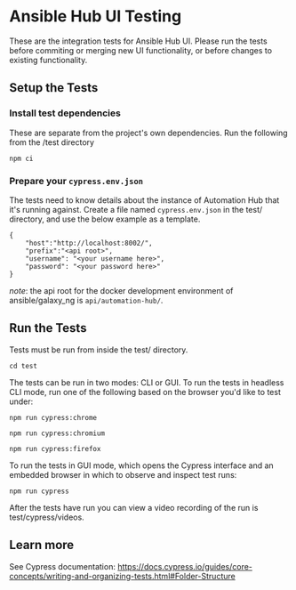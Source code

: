 # Ansible Hub UI Testing

These are the integration tests for Ansible Hub UI. Please run the tests before commiting or merging
new UI functionality, or before changes to existing functionality.

## Setup the Tests

### Install test dependencies

These are separate from the project's own dependencies. Run the following from the /test directory

    npm ci

### Prepare your `cypress.env.json`

The tests need to know details about the instance of Automation Hub that it's running against. Create a file named `cypress.env.json` in the test/ directory, and use the below example as a template.

    {
        "host":"http://localhost:8002/",
        "prefix":"<api root>",
        "username": "<your username here>",
        "password": "<your password here>"
    }

*note*: the api root for the docker development environment of ansible/galaxy_ng is `api/automation-hub/`.

## Run the Tests

Tests must be run from inside the test/ directory.

    cd test

The tests can be run in two modes: CLI or GUI. To run the tests in headless CLI mode, run one of the following based on the browser you'd like to test under:

    npm run cypress:chrome

    npm run cypress:chromium

    npm run cypress:firefox

To run the tests in GUI mode, which opens the Cypress interface and an embedded browser in which to
observe and inspect test runs:

    npm run cypress

After the tests have run you can view a video recording of the run is test/cypress/videos.

## Learn more

See Cypress documentation:
    https://docs.cypress.io/guides/core-concepts/writing-and-organizing-tests.html#Folder-Structure
